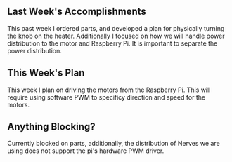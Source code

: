## Last Week's Accomplishments

This past week I ordered parts, and developed a plan for physically turning the knob on the heater. Additionally I focused on how we will handle power distribution to the motor and Raspberry Pi. It is important to separate the power distribution.

## This Week's Plan

This week I plan on driving the motors from the Raspberry Pi. This will require using software PWM to specificy direction and speed for the motors. 

## Anything Blocking?

Currently blocked on parts, additionally, the distribution of Nerves we are using does not support the pi's hardware PWM driver.
